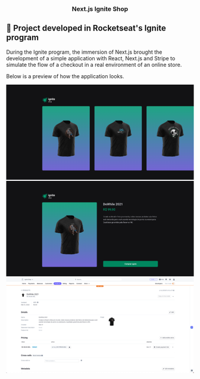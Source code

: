 <h3 align="center">
  Next.js Ignite Shop

## :rocket: Project developed in Rocketseat's Ignite program

During the Ignite program, the immersion of Next.js brought the development of a simple application with React, Next.js and Stripe to simulate the flow of a checkout in a real environment of an online store.

Below is a preview of how the application looks.

<img alt="Ignite Shop Products" src="src/assets/products.png" />
<img alt="Ignite Shop Product" src="src/assets/product.png" />
<img alt="Ignite Shop Stripe" src="src/assets/stripe.png" />